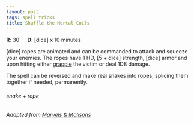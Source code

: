 ```yaml
---
layout: post
tags: spell tricks
title: Shuffle the Mortal Coils
---
```

**R**: 30’ 		**D**: [dice] x 10 minutes

[dice] ropes are animated and can be commanded to attack and squeeze your enemies. The ropes have 1 HD, [5 + dice] strength, [dice] armor and upon hitting either [grapple](/2020/11/10/extra-rules/#conditions) the victim or deal 1D8 damage. 

The spell can be reversed and make real snakes into ropes, splicing them together if needed, permanently.

###### snake + rope
###### Adapted from [Marvels & Malisons](https://www.drivethrurpg.com/product/211911/Marvels--Malisons)
